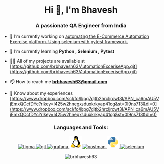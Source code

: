 <h1 align="center">Hi 👋, I'm Bhavesh</h1>
<h3 align="center">A passionate QA Engineer from India</h3>

- 🔭 I’m currently working on [automating the E-Commerce Automation Exercise platform. Using selenium with pytest framework.](https://automationexercise.com)

- 🌱 I’m currently learning **Python , Selenium , Pytest**

- 👨‍💻 All of my projects are available at [https://github.com/brbhavesh63/AutomationExceriseApp.git](https://github.com/brbhavesh63/AutomationExceriseApp.git)

- 📫 How to reach me **brbhavesh63@gmail.com**

- 📄 Know about my experiences [https://www.dropbox.com/scl/fo/lbpg7djtb2hrcljrcwt3l/APN_ca6mAU5VjEmxQCcfDYc?rlkey=l425w2hnegxsduxkrkyap41cg&st=0l9ns713&dl=0](https://www.dropbox.com/scl/fo/lbpg7djtb2hrcljrcwt3l/APN_ca6mAU5VjEmxQCcfDYc?rlkey=l425w2hnegxsduxkrkyap41cg&st=0l9ns713&dl=0)

<h3 align="center">Languages and Tools:</h3>
<p align="center"> <a href="https://www.figma.com/" target="_blank" rel="noreferrer"> <img src="https://www.vectorlogo.zone/logos/figma/figma-icon.svg" alt="figma" width="40" height="40"/> </a> <a href="https://git-scm.com/" target="_blank" rel="noreferrer"> <img src="https://www.vectorlogo.zone/logos/git-scm/git-scm-icon.svg" alt="git" width="40" height="40"/> </a> <a href="https://grafana.com" target="_blank" rel="noreferrer"> <img src="https://www.vectorlogo.zone/logos/grafana/grafana-icon.svg" alt="grafana" width="40" height="40"/> </a> <a href="https://www.linux.org/" target="_blank" rel="noreferrer"> <img src="https://raw.githubusercontent.com/devicons/devicon/master/icons/linux/linux-original.svg" alt="linux" width="40" height="40"/> </a> <a href="https://postman.com" target="_blank" rel="noreferrer"> <img src="https://www.vectorlogo.zone/logos/getpostman/getpostman-icon.svg" alt="postman" width="40" height="40"/> </a> <a href="https://www.python.org" target="_blank" rel="noreferrer"> <img src="https://raw.githubusercontent.com/devicons/devicon/master/icons/python/python-original.svg" alt="python" width="40" height="40"/> </a> <a href="https://www.selenium.dev" target="_blank" rel="noreferrer"> <img src="https://raw.githubusercontent.com/detain/svg-logos/780f25886640cef088af994181646db2f6b1a3f8/svg/selenium-logo.svg" alt="selenium" width="40" height="40"/> </a> </p>

<p align="center"><img align="center" src="https://github-readme-stats.vercel.app/api/top-langs?username=brbhavesh63&show_icons=true&locale=en&layout=compact" alt="brbhavesh63" /></p>
